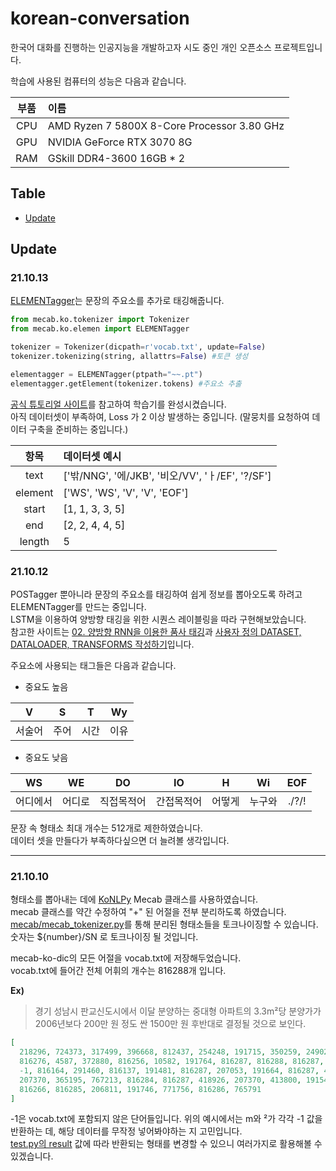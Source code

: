 # korean-conversation
한국어 대화를 진행하는 인공지능을 개발하고자 시도 중인 개인 오픈소스 프로젝트입니다.   

학습에 사용된 컴퓨터의 성능은 다음과 같습니다.

|부품|이름|
|:---:|:---|
|CPU|AMD Ryzen 7 5800X 8-Core Processor 3.80 GHz|
|GPU|NVIDIA GeForce RTX 3070 8G|
|RAM|GSkill DDR4-3600 16GB * 2|

## Table
* [Update](#update)

## Update
### 21.10.13
[ELEMENTagger](https://github.com/HanGyeolee/korean-conversation/blob/main/mecab/ko/elemen.py)는 문장의 주요소를 추가로 태깅해줍니다.    
``` python
from mecab.ko.tokenizer import Tokenizer
from mecab.ko.elemen import ELEMENTagger

tokenizer = Tokenizer(dicpath=r'vocab.txt', update=False) 
tokenizer.tokenizing(string, allattrs=False) #토큰 생성

elementagger = ELEMENTagger(ptpath="~~.pt")
elementagger.getElement(tokenizer.tokens) #주요소 추출
```

[공식 튜토리얼 사이트](https://pytorch.org/tutorials/beginner/nlp/sequence_models_tutorial.html)를 참고하여 학습기를 완성시켰습니다.    
아직 데이터셋이 부족하여, Loss 가 2 이상 발생하는 중입니다. (말뭉치를 요청하여 데이터 구축을 준비하는 중입니다.)    

|항목|데이터셋 예시|
|:---:|:---|
|text| 	&#91;'밖/NNG', '에/JKB', '비오/VV', 'ㅏ/EF', '?/SF'&#93; |
|element|	&#91;'WS', 'WS', 'V', 'V', 'EOF'&#93;|
|start|	&#91;1, 1, 3, 3, 5&#93;|
|end|	&#91;2, 2, 4, 4, 5&#93;|
|length|5|

### 21.10.12
POSTagger 뿐아니라 문장의 주요소를 태깅하여 쉽게 정보를 뽑아오도록 하려고 ELEMENTagger를 만드는 중입니다.    
LSTM을 이용하여 양방향 태깅을 위한 시퀀스 레이블링을 따라 구현해보았습니다.    
참고한 사이트는 [02. 양방향 RNN을 이용한 품사 태깅](https://wikidocs.net/66747)과 [사용자 정의 DATASET, DATALOADER, TRANSFORMS 작성하기](https://tutorials.pytorch.kr/beginner/data_loading_tutorial.html)입니다.    

주요소에 사용되는 태그들은 다음과 같습니다.
* 중요도 높음

|V|S|T|Wy|
|:---:|:---:|:---:|:---:|
|서술어|주어|시간|이유|
    
* 중요도 낮음  
 
|WS|WE|DO|IO|H|Wi|EOF|
|:---:|:---:|:---:|:---:|:---:|:---:|:---:|
|어디에서|어디로|직접목적어|간접목적어|어떻게|누구와|./?/!|

문장 속 형태소 최대 개수는 512개로 제한하였습니다.    
데이터 셋을 만들다가 부족하다싶으면 더 늘려볼 생각입니다.
<hr/>

### 21.10.10
형태소를 뽑아내는 데에 [KoNLPy](https://konlpy.org/ko/latest/) Mecab 클래스를 사용하였습니다.    
mecab 클래스를 약간 수정하여 "+" 된 어절을 전부 분리하도록 하였습니다.    
[mecab/mecab_tokenizer.py](https://github.com/HanGyeolee/korean-conversation/blob/main/mecab/mecab_tokenizer.py)를 통해 분리된 형태소들을 토크나이징할 수 있습니다.    
숫자는 ${number}/SN 로 토크나이징 될 것입니다.

mecab-ko-dic의 모든 어절을 vocab.txt에 저장해두었습니다.    
vocab.txt에 들어간 전체 어휘의 개수는 816288개 입니다.

<b>Ex)</b>    
> 경기 성남시 판교신도시에서 이달 분양하는 중대형 아파트의 3.3m²당 분양가가 2006년보다 200만 원 정도 싼 1500만 원 후반대로 결정될 것으로 보인다.

``` json
[
  218296, 724373, 317499, 396668, 812437, 254248, 191715, 350259, 249027, 291460, 
  816276, 4587, 372880, 816256, 10582, 191764, 816287, 816288, 816287, -1, 
  -1, 816164, 291460, 816137, 191481, 816287, 207053, 191664, 816287, 418926, 
  207370, 365195, 767213, 816284, 816287, 418926, 207370, 413800, 191548, 217693, 
  816266, 816285, 206811, 191746, 771756, 816286, 765791
]
```
-1은 vocab.txt에 포함되지 않은 단어들입니다. 위의 예시에서는 m와 ²가 각각 -1 값을 반환하는 데, 해당 데이터를 무작정 넣어봐야하는 지 고민입니다.    
[test.py의 result](https://github.com/HanGyeolee/korean-conversation/blob/main/test.py#L38) 값에 따라 반환되는 형태를 변경할 수 있으니 여러가지로 활용해볼 수 있겠습니다.
